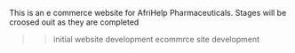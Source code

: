This is an e commerce website for AfriHelp Pharmaceuticals.
Stages will be croosed ouit as they are completed
>>initial website development
>>ecommrce site development
